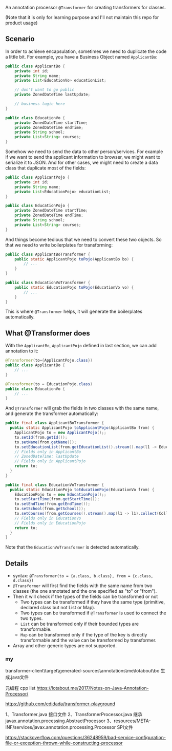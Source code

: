 An annotation processor `@Transformer` for creating transformers for classes.

(Note that it is only for learning purpose and I'll not maintain this repo for product usage)

## Scenario
In order to achieve encapsulation, sometimes we need to duplicate the code a
little bit. For example, you have a Business Object named `ApplicantBo`:

```java
public class ApplicantBo {
    private int id;
    private String name;
    private List<EducationVo> educationList;

    // don't want to go public
    private ZonedDateTime lastUpdate;

    // business logic here
}

public class EducationVo {
    private ZonedDateTime startTime;
    private ZonedDateTime endTime;
    private String school;
    private List<String> courses;
}
```

Somehow we need to send the data to other person/services. For example if we
want to send tha applicant information to browser, we might want to serialize
it to JSON. And for other cases, we might need to create a data class that
duplicate most of the fields:

```java
public class ApplicantPojo {
    private int id;
    private String name;
    private List<EducationPojo> educationList;
}

public class EducationPojo {
    private ZonedDateTime startTime;
    private ZonedDateTime endTime;
    private String school;
    private List<String> courses;
}
```

And things become tedious that we need to convert these two objects. So that
we need to write boilerplates for transforming:

```java
public class ApplicantBoTransformer {
    public static ApplicantPojo toPojo(ApplicantBo bo) {
        // ...
    }
}

public class EducationVoTransformer {
    public static EducationPojo toPojo(EducationVo vo) {
        // ...
    }
}
```

This is where `@Transformer` helps, it will generate the boilerplates
automatically.

## What @Transformer does
With the `ApplicantBo`, `ApplicantPojo` defined in last section, we can add
annotation to it:

```java
@Transformer(to={ApplicantPojo.class})
public class ApplicantBo {
    // ...
}

@Transformer(to = EducationPojo.class)
public class EducationVo {
    // ...
}
```

And `@Transformer` will grab the fields in two classes with the same name, and
generate the transformer automatically:

```java
public final class ApplicantBoTransformer {
  public static ApplicantPojo toApplicantPojo(ApplicantBo from) {
    ApplicantPojo to = new ApplicantPojo();;
    to.setId(from.getId());
    to.setName(from.getName());
    to.setEducationList(from.getEducationList().stream().map(l1 -> EducationVoTransformer.toEducationPojo(l1)).collect(Collectors.toList()));
    // Fields only in ApplicantBo
    // ZonedDateTime: lastUpdate
    // Fields only in ApplicantPojo
    return to;
  }
}

public final class EducationVoTransformer {
  public static EducationPojo toEducationPojo(EducationVo from) {
    EducationPojo to = new EducationPojo();;
    to.setStartTime(from.getStartTime());
    to.setEndTime(from.getEndTime());
    to.setSchool(from.getSchool());
    to.setCourses(from.getCourses().stream().map(l1 -> l1).collect(Collectors.toList()));
    // Fields only in EducationVo
    // Fields only in EducationPojo
    return to;
  }
}
```

Note that the `EducationVoTransformer` is detected automatically.

## Details
- syntax: `@Transformer(to = {a.class, b.class}, from = {c.class, d.class})`
- `@Transformer` will first find the fields with the same name from two
    classes (the one annotated and the one specified as "to" or "from").
- Then it will check if the types of the fields can be transformed or not
    - Two types can be transformed if they have the same type (primitive,
        declared class but not List or Map).
    - Two types can be transformed if `@Transformer` is used to connect the
        two types.
    - `List` can be transformed only if their bounded types are transformable.
    - `Map` can be transformed only if the type of the key is directly
        transformable and the value can be transformed by transformer.
- Array and other generic types are not supported.



### my

transformer-client\target\generated-sources\annotations\me\lotabout\bo
生成.java文件

元编程 cpp list
https://lotabout.me/2017/Notes-on-Java-Annotation-Processor/

https://github.com/edidada/transformer-playground

1、Transformer.java 接口文件
2、TransformerProcessor.java 继承javax.annotation.processing.AbstractProcessor
3、resources/META-INF/services/javax.annotation.processing.Processor  SPI文件
                        
https://stackoverflow.com/questions/36248959/bad-service-configuration-file-or-exception-thrown-while-constructing-processor